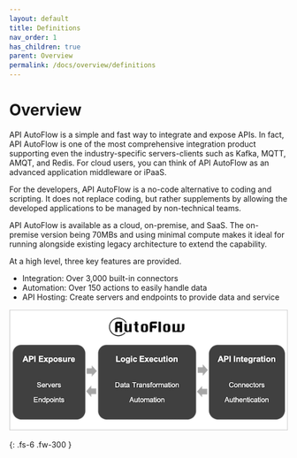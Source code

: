 ```yaml
---
layout: default
title: Definitions
nav_order: 1
has_children: true
parent: Overview
permalink: /docs/overview/definitions
---
```


# Overview
API AutoFlow is a simple and fast way to integrate and expose APIs. In fact, API AutoFlow is one of the most comprehensive integration product supporting even the industry-specific servers-clients such as Kafka, MQTT, AMQT, and Redis. For cloud users, you can think of API AutoFlow as an advanced application middleware or iPaaS.  

For the developers, API AutoFlow is a no-code alternative to coding and scripting. It does not replace coding, but rather supplements by allowing the developed applications to be managed by non-technical teams.

API AutoFlow is available as a cloud, on-premise, and SaaS.  The on-premise version being 70MBs and using minimal compute makes it ideal for running alongside existing legacy architecture to extend the capability.

At a high level, three key features are provided.

* Integration: Over 3,000 built-in connectors
* Automation: Over 150 actions to easily handle data
* API Hosting: Create servers and endpoints to provide data and service

![api-autoflow-concept](/assets/images/api-autoflow-concept.png)


{: .fs-6 .fw-300 }
